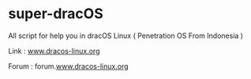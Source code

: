 # super-dracOS

All script for help you in dracOS Linux ( Penetration OS From Indonesia )

Link : www.dracos-linux.org

Forum : forum.www.dracos-linux.org
